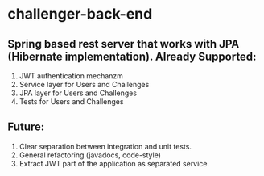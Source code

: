 # challenger-back-end

## Spring based rest server that works with JPA (Hibernate implementation). Already Supported:
1. JWT authentication mechanzm 
2. Service layer for Users and Challenges
3. JPA layer for Users and Challenges
4. Tests for Users and Challenges

## Future:
1. Clear separation between integration and unit tests. 
2. General refactoring (javadocs, code-style)
3. Extract JWT part of the application as separated service.
